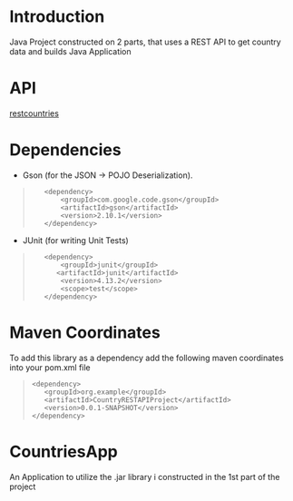 <h1>Introduction</h1>

Java Project constructed on 2 parts, that uses a REST API to get country data and builds Java Application

<h1>API</h1>

[restcountries](https://restcountries.com/)

<h1>Dependencies</h1>

* Gson (for the JSON -> POJO Deserialization).
>        <dependency>
>            <groupId>com.google.code.gson</groupId>
>            <artifactId>gson</artifactId>
>            <version>2.10.1</version>
>        </dependency>

* JUnit (for writing Unit Tests)
>        <dependency>
>            <groupId>junit</groupId>
>           <artifactId>junit</artifactId>
>            <version>4.13.2</version>
>            <scope>test</scope>
>        </dependency>

<h1>Maven Coordinates</h1>
To add this library as a dependency add the following maven coordinates into your pom.xml file

>	  <dependency>
>        <groupId>org.example</groupId>
>        <artifactId>CountryRESTAPIProject</artifactId>
>        <version>0.0.1-SNAPSHOT</version>
>     </dependency>

# CountriesApp
An Application to utilize the .jar library i constructed in the 1st part of the project

